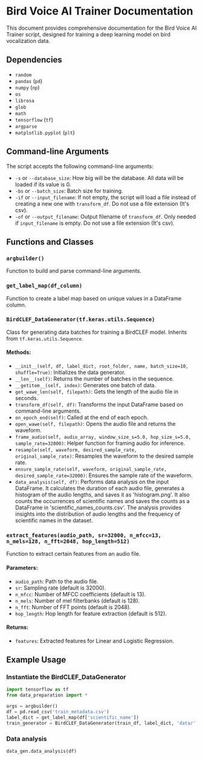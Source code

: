 # Bird Voice AI Trainer Documentation

This document provides comprehensive documentation for the Bird Voice AI Trainer script, designed for training a deep learning model on bird vocalization data.

## Dependencies

- `random`
- `pandas` (`pd`)
- `numpy` (`np`)
- `os`
- `librosa`
- `glob`
- `math`
- `tensorflow` (`tf`)
- `argparse`
- `matplotlib.pyplot` (`plt`)

## Command-line Arguments

The script accepts the following command-line arguments:

- `-s` or `--database_size`: How big will be the database. All data will be loaded if its value is 0.
- `-bs` or `--batch_size`: Batch size for training.
- `-if` or `--input_filename`: If not empty, the script will load a file instead of creating a new one with `transform_df`. Do not use a file extension (It's csv).
- `-of` or `--output_filename`: Output filename of `transform_df`. Only needed if `input_filename` is empty. Do not use a file extension (It's csv).

## Functions and Classes

### `argbuilder()`

Function to build and parse command-line arguments.

### `get_label_map(df_column)`

Function to create a label map based on unique values in a DataFrame column.

### `BirdCLEF_DataGenerator(tf.keras.utils.Sequence)`

Class for generating data batches for training a BirdCLEF model. Inherits from `tf.keras.utils.Sequence`.

#### Methods:

- `__init__(self, df, label_dict, root_folder, name, batch_size=10, shuffle=True)`: Initializes the data generator.
- `__len__(self)`: Returns the number of batches in the sequence.
- `__getitem__(self, index)`: Generates one batch of data.
- `get_wawe_len(self, filepath)`: Gets the length of the audio file in seconds.
- `transform_df(self, df)`: Transforms the input DataFrame based on command-line arguments.
- `on_epoch_end(self)`: Called at the end of each epoch.
- `open_wawe(self, filepath)`: Opens the audio file and returns the waveform.
- `frame_audio(self, audio_array, window_size_s=5.0, hop_size_s=5.0, sample_rate=32000)`: Helper function for framing audio for inference.
- `resample(self, waveform, desired_sample_rate, original_sample_rate)`: Resamples the waveform to the desired sample rate.
- `ensure_sample_rate(self, waveform, original_sample_rate, desired_sample_rate=32000)`: Ensures the sample rate of the waveform.
- `data_analysis(self, df)`: Performs data analysis on the input DataFrame. It calculates the duration of each audio file, generates a histogram of the audio lengths, and saves it as 'histogram.png'. It also counts the occurrences of scientific names and saves the counts as a DataFrame in 'scientific_names_counts.csv'. The analysis provides insights into the distribution of audio lengths and the frequency of scientific names in the dataset.

### `extract_features(audio_path, sr=32000, n_mfcc=13, n_mels=128, n_fft=2048, hop_length=512)`

Function to extract certain features from an audio file.

#### Parameters:
- `audio_path`: Path to the audio file.
- `sr`: Sampling rate (default is 32000).
- `n_mfcc`: Number of MFCC coefficients (default is 13).
- `n_mels`: Number of mel filterbanks (default is 128).
- `n_fft`: Number of FFT points (default is 2048).
- `hop_length`: Hop length for feature extraction (default is 512).

#### Returns:
- `features`: Extracted features for Linear and Logistic Regression.

## Example Usage

### Instantiate the BirdCLEF_DataGenerator

```python
import tensorflow as tf
from data_preparation import *

args = argbuilder()
df = pd.read_csv('train_metadata.csv')
label_dict = get_label_map(df['scientific_name'])
train_generator = BirdCLEF_DataGenerator(train_df, label_dict, 'data/', batch_size=args.batch_size, name='train')
```
### Data analysis


```python
data_gen.data_analysis(df)
```